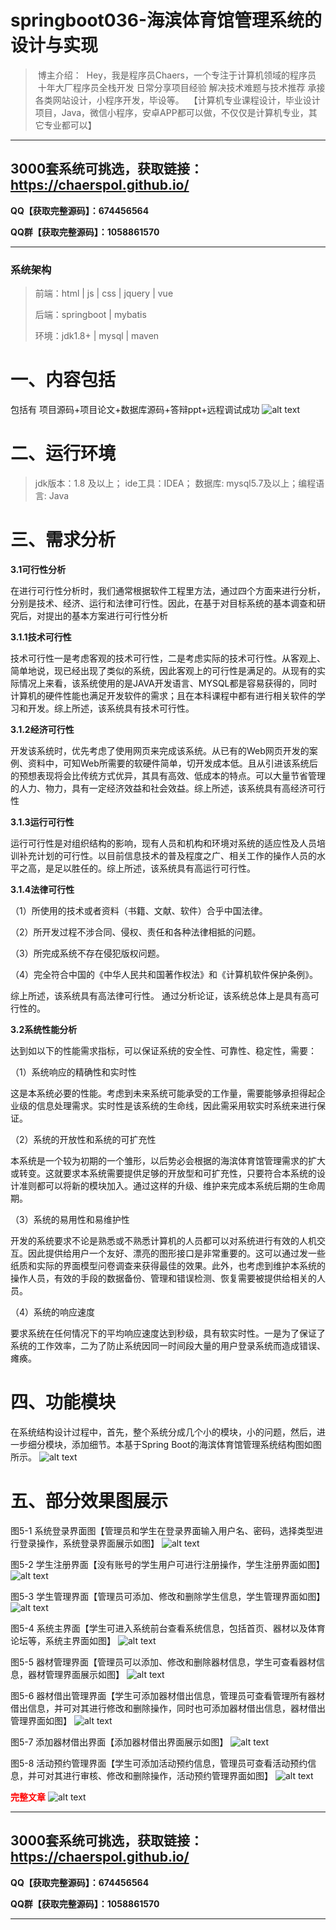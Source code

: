 # springboot036-海滨体育馆管理系统的设计与实现

>  博主介绍：
>  Hey，我是程序员Chaers，一个专注于计算机领域的程序员
>  十年大厂程序员全栈开发‍ 日常分享项目经验 解决技术难题与技术推荐 承接各类网站设计，小程序开发，毕设等。
>  【计算机专业课程设计，毕业设计项目，Java，微信小程序，安卓APP都可以做，不仅仅是计算机专业，其它专业都可以】

<hr>

## 3000套系统可挑选，获取链接：https://chaerspol.github.io/

<p size="5" color="red"><b>QQ【获取完整源码】：674456564</b></p>

<p size="5" color="red"><b>QQ群【获取完整源码】：1058861570</b></p>

<hr>

### 系统架构

> 前端：html | js | css | jquery | vue
>
> 后端：springboot | mybatis
> 
> 环境：jdk1.8+ | mysql | maven

# 一、内容包括
包括有  项目源码+项目论文+数据库源码+答辩ppt+远程调试成功
![alt text](images/image.png)

# 二、运行环境

> jdk版本：1.8 及以上； ide工具：IDEA； 数据库: mysql5.7及以上；编程语言: Java

# 三、需求分析

**3.1可行性分析**

在进行可行性分析时，我们通常根据软件工程里方法，通过四个方面来进行分析，分别是技术、经济、运行和法律可行性。因此，在基于对目标系统的基本调查和研究后，对提出的基本方案进行可行性分析

**3.1.1技术可行性**

技术可行性一是考虑客观的技术可行性，二是考虑实际的技术可行性。从客观上、简单地说，现已经出现了类似的系统，因此客观上的可行性是满足的。从现有的实际情况上来看，该系统使用的是JAVA开发语言、MYSQL都是容易获得的，同时计算机的硬件性能也满足开发软件的需求；且在本科课程中都有进行相关软件的学习和开发。综上所述，该系统具有技术可行性。

**3.1.2经济可行性**

开发该系统时，优先考虑了使用网页来完成该系统。从已有的Web网页开发的案例、资料中，可知Web所需要的软硬件简单，切开发成本低。且从引进该系统后的预想表现将会比传统方式优异，其具有高效、低成本的特点。可以大量节省管理的人力、物力，具有一定经济效益和社会效益。综上所述，该系统具有高经济可行性

**3.1.3运行可行性**

运行可行性是对组织结构的影响，现有人员和机构和环境对系统的适应性及人员培训补充计划的可行性。以目前信息技术的普及程度之广、相关工作的操作人员的水平之高，是足以胜任的。综上所述，该系统具有高运行可行性。

**3.1.4法律可行性**

（1）所使用的技术或者资料（书籍、文献、软件）合乎中国法律。

（2）所开发过程不涉合同、侵权、责任和各种法律相抵的问题。

（3）所完成系统不存在侵犯版权问题。

（4）完全符合中国的《中华人民共和国著作权法》和《计算机软件保护条例》。

综上所述，该系统具有高法律可行性。
通过分析论证，该系统总体上是具有高可行性的。

**3.2系统性能分析**

达到如以下的性能需求指标，可以保证系统的安全性、可靠性、稳定性，需要：

（1）系统响应的精确性和实时性

这是本系统必要的性能。考虑到未来系统可能承受的工作量，需要能够承担得起企业级的信息处理需求。实时性是该系统的生命线，因此需采用软实时系统来进行保证。

（2）系统的开放性和系统的可扩充性

本系统是一个较为初期的一个雏形，以后势必会根据的海滨体育馆管理需求的扩大或转变。这就要求本系统需要提供足够的开放型和可扩充性，只要符合本系统的设计准则都可以将新的模块加入。通过这样的升级、维护来完成本系统后期的生命周期。

（3）系统的易用性和易维护性

开发的系统要求不论是熟悉或不熟悉计算机的人员都可以对系统进行有效的人机交互。因此提供给用户一个友好、漂亮的图形接口是非常重要的。这可以通过发一些纸质和实际的界面模型问卷调查来获得最佳的效果。此外，也考虑到维护本系统的操作人员，有效的手段的数据备份、管理和错误检测、恢复需要被提供给相关的人员。

（4）系统的响应速度

要求系统在任何情况下的平均响应速度达到秒级，具有软实时性。一是为了保证了系统的工作效率，二为了防止系统因同一时间段大量的用户登录系统而造成错误、瘫痪。

# 四、功能模块

在系统结构设计过程中，首先，整个系统分成几个小的模块，小的问题，然后，进一步细分模块，添加细节。本基于Spring Boot的海滨体育馆管理系统结构图如图所示。
![alt text](images/image-1.png)


# 五、部分效果图展示

图5-1 系统登录界面图【管理员和学生在登录界面输入用户名、密码，选择类型进行登录操作，系统登录界面展示如图】
![alt text](images/image-2.png)

图5-2 学生注册界面【没有账号的学生用户可进行注册操作，学生注册界面如图】
![alt text](images/image-3.png)

图5-3 学生管理界面【管理员可添加、修改和删除学生信息，学生管理界面如图】
![alt text](images/image-4.png)

图5-4 系统主界面【学生可进入系统前台查看系统信息，包括首页、器材以及体育论坛等，系统主界面如图】
![alt text](images/image-5.png)

图5-5 器材管理界面【管理员可以添加、修改和删除器材信息，学生可查看器材信息，器材管理界面展示如图】
![alt text](images/image-6.png)

图5-6 器材借出管理界面【学生可添加器材借出信息，管理员可查看管理所有器材借出信息，并可对其进行修改和删除操作，同时也可添加器材借出信息，器材借出管理界面如图】
![alt text](images/image-7.png)

图5-7 添加器材借出界面【添加器材借出界面展示如图】
![alt text](images/image-8.png)

图5-8 活动预约管理界面【学生可添加活动预约信息，管理员可查看活动预约信息，并可对其进行审核、修改和删除操作，活动预约管理界面如图】
![alt text](images/image-9.png)

 <font  color="red"><b>完整文章</b></font>
![alt text](images/image-10.png)

 <hr>

## 3000套系统可挑选，获取链接：https://chaerspol.github.io/

<p size="5" color="red"><b>QQ【获取完整源码】：674456564</b></p>

<p size="5" color="red"><b>QQ群【获取完整源码】：1058861570</b></p>

<hr>